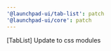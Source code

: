 ```yaml
---
'@launchpad-ui/tab-list': patch
'@launchpad-ui/core': patch
---
```


[TabList] Update to css modules
